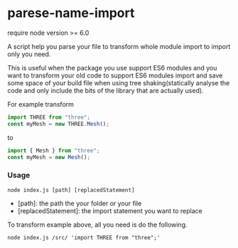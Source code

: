 # parese-name-import


require node version >= 6.0

A script help you parse your file to transform whole module import to import only you need.

This is useful when the package you use support ES6 modules and you want to transform your old code to support ES6 modules import and save some space of your build file when using tree shaking(statically analyse the code and only include the bits of the library that are actually used).

For example transform
```js
import THREE from "three";
const myMesh = new THREE.Mesh();
```
to
```js
import { Mesh } from "three";
const myMesh = new Mesh();
```

### Usage
```
node index.js [path] [replacedStatement]
```
* [path]: the path the your folder or your file
* [replacedStatement]: the import statement you want to replace

To transform example above, all you need is do the following.
```
node index.js /src/ 'import THREE from "three";'
```
